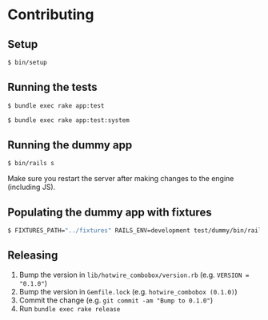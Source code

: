 # Contributing

## Setup

```bash
$ bin/setup
```

## Running the tests

```bash
$ bundle exec rake app:test
```

```bash
$ bundle exec rake app:test:system
```

## Running the dummy app

```bash
$ bin/rails s
```

Make sure you restart the server after making changes to the engine (including JS).

## Populating the dummy app with fixtures

```bash
$ FIXTURES_PATH="../fixtures" RAILS_ENV=development test/dummy/bin/rails db:fixtures:load --trace
```

## Releasing

1. Bump the version in `lib/hotwire_combobox/version.rb` (e.g. `VERSION = "0.1.0"`)
2. Bump the version in `Gemfile.lock` (e.g. `hotwire_combobox (0.1.0)`)
3. Commit the change (e.g. `git commit -am "Bump to 0.1.0"`)
4. Run `bundle exec rake release`

